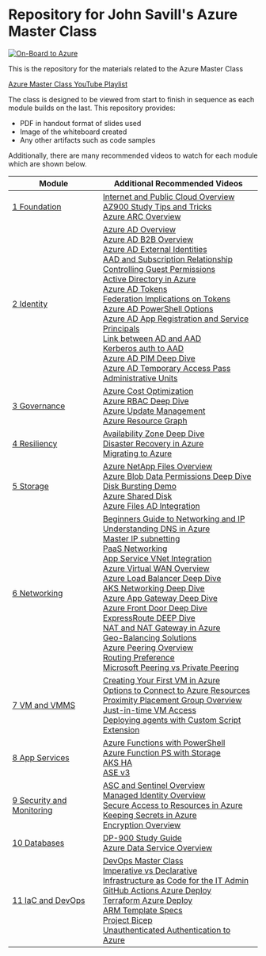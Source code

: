 
# Repository for John Savill's Azure Master Class #

<a href="https://youtube.com/NTFAQGuy" rel="YouTube Channel">![On-Board to Azure](/Images/logosmall.png)</a>

This is the repository for the materials related to the Azure Master Class

[Azure Master Class YouTube Playlist](https://www.youtube.com/playlist?list=PLlVtbbG169nGccbp8VSpAozu3w9xSQJoY  "Azure Master Class Playlist")

The class is designed to be viewed from start to finish in sequence as each module builds on the last. This repository provides:

 - PDF in handout format of slides used
 - Image of the whiteboard created
 - Any other artifacts such as code samples

Additionally, there are many recommended videos to watch for each module which are shown below.

| Module | Additional Recommended Videos |
|--|--|
| [1 Foundation](https://youtu.be/aHJe0qBqwmk) | [Internet and Public Cloud Overview](https://youtu.be/Jj4HkG8IRQI) <br> [AZ900 Study Tips and Tricks](https://youtu.be/t1nB1RYihJg) <br>  [Azure ARC Overview](https://youtu.be/lF3ok3FU5IE)|
| [2 Identity](https://youtu.be/Jd3IzN9x2as) | [Azure AD Overview](https://youtu.be/EUVKEhiHYG0) <br> [Azure AD B2B Overview](https://youtu.be/iUGezQj4BpY) <br> [Azure AD External Identities](https://youtu.be/9P10hgPDRZg) <br> [AAD and Subscription Relationship](https://youtu.be/sXurr46f3HA) <br> [Controlling Guest Permissions](https://youtu.be/ON0QQKkGGTo) <br> [Active Directory in Azure](https://youtu.be/_BRghaMbys8)<br> [Azure AD Tokens](https://youtu.be/R5pXessyfIk) <br> [Federation Implications on Tokens](https://youtu.be/zn-9tCfOFsE) <br> [Azure AD PowerShell Options](https://youtu.be/XCNGk_zHqvE) <br> [Azure AD App Registration and Service Principals](https://youtu.be/WVNvoiA_ktw) <br> [Link between AD and AAD](https://youtu.be/Ziw9MClUfkc) <br> [Kerberos auth to AAD](https://youtu.be/BTxaafN9I6o) <br> [Azure AD PIM Deep Dive](https://youtu.be/gccgIkR8_a0) <br> [Azure AD Temporary Access Pass](https://youtu.be/E3WQghd5AXc) <br> [Administrative Units](https://youtu.be/1-x86jJuK7c)|
| [3 Governance](https://youtu.be/cIh_Nfl67T0) | [Azure Cost Optimization](https://youtu.be/RjuTQvGm1zQ) <br> [Azure RBAC Deep Dive](https://youtu.be/qFoHDTxkQII) <br> [Azure Update Management](https://youtu.be/8HPUKgKYNeY) <br> [Azure Resource Graph](https://youtu.be/gkOh4MjhxIs)|
| [4 Resiliency](https://youtu.be/zLMXu4rtlEk) | [Availability Zone Deep Dive](https://youtu.be/4nDRvZR2EjU) <br> [Disaster Recovery in Azure](https://youtu.be/8fvO3WArG-Y) <br> [Migrating to Azure](https://youtu.be/Hf7ZTa_PlGU) |
| [5 Storage](https://youtu.be/ZNuzmUKt6IE) | [Azure NetApp Files Overview](https://youtu.be/yHr-OwvNZHU) <br> [Azure Blob Data Permissions Deep Dive](https://youtu.be/iIUF2E-Ogaw) <br> [Disk Bursting Demo](https://youtu.be/H0IuEUZijbM) <br> [Azure Shared Disk](https://youtu.be/BPTmqVusQtU) <br> [Azure Files AD Integration](https://youtu.be/LWKkva4ksdg)|
| [6 Networking](https://youtu.be/K8ePZdLfU7M) | [Beginners Guide to Networking and IP](https://youtu.be/rSYxIR0goKc)<br> [Understanding DNS in Azure](https://youtu.be/Hiohn35DIqA)  <br> [Master IP subnetting](https://youtu.be/CMdkW3agFn0) <br> [PaaS Networking](https://youtu.be/MnARPRQ2kvk) <br> [App Service VNet Integration](https://youtu.be/5P14Q--Q9vE) <br> [Azure Virtual WAN Overview](https://youtu.be/f-GyAURZWzg) <br> [Azure Load Balancer Deep Dive](https://youtu.be/wJvmXM81tEI) <br> [AKS Networking Deep Dive](https://youtu.be/6TZsd4toIbg) <br> [Azure App Gateway Deep Dive](https://youtu.be/B3O6bXu-NbM) <br> [Azure Front Door Deep Dive](https://youtu.be/DHiZbIks9i0) <br> [ExpressRoute DEEP Dive](https://youtu.be/oevwZZ1YFS0) <br> [NAT and NAT Gateway in Azure](https://youtu.be/c685a1CiaIs) <br> [Geo-Balancing Solutions](https://youtu.be/idGPjAwtS4A) <br> [Azure Peering Overview](https://youtu.be/n-jagToDSPQ) <br> [Routing Preference](https://youtu.be/T9DdmbwPKbk) <br> [Microsoft Peering vs Private Peering](https://youtu.be/i3byrLaJiiM)|
| [7 VM and VMMS](https://youtu.be/LLhzCgIJMdo) | [Creating Your First VM in Azure](https://youtu.be/K-FQXgVZyl0) <br> [Options to Connect to Azure Resources](https://youtu.be/R_kuXl1n4AU) <br> [Proximity Placement Group Overview](https://youtu.be/Zy1ESMBmDhc)<br>[Just-in-time VM Access](https://youtu.be/nx25SWhh1GQ) <br> [Deploying agents with Custom Script Extension](https://savilltech.com/2019/05/17/deploying-agents-to-azure-iaas-vms-using-the-custom-script-extension/) |
| [8 App Services](https://youtu.be/_E73_SQN8ZU) | [Azure Functions with PowerShell](https://youtu.be/fIycfLlgph0) <br> [Azure Function PS with Storage](https://youtu.be/0e2WlHCulZE) <br> [AKS HA](https://youtu.be/gksFrKiZjMc) <br> [ASE v3](https://youtu.be/mtCN5yGwqe0)|
| [9 Security and Monitoring](https://youtu.be/hTS8jXEX_88) |  [ASC and Sentinel Overview](https://youtu.be/rE-qgIgDCq8) <br> [Managed Identity Overview](https://youtu.be/1NOZv2M3q2k) <br> [Secure Access to Resources in Azure](https://youtu.be/dVH57q8pwPQ) <br> [Keeping Secrets in Azure](https://youtu.be/PbrKmX-jryQ) <br> [Encryption Overview](https://youtu.be/wnAcGpuG9ck)|
| [10 Databases](https://youtu.be/Af8s5uaMLgY) | [DP-900 Study Guide](https://youtu.be/LirvmXjZU90) <br> [Azure Data Service Overview](https://youtu.be/gY_LMZTfsxY) |
| [11 IaC and DevOps](https://youtu.be/wR92fLyrW6I) | [DevOps Master Class](https://www.youtube.com/playlist?list=PLlVtbbG169nFr8RzQ4GIxUEznpNR53ERq) <br> [Imperative vs Declarative](https://youtu.be/scH6M1oRucA)<br> [Infrastructure as Code for the IT Admin](https://youtu.be/gDW6N2nvVzI) <br> [GitHub Actions Azure Deploy](https://youtu.be/FeSMRFkaRIU) <br>  [Terraform Azure Deploy](https://youtu.be/JKVkblsp3cM) <br> [ARM Template Specs](https://youtu.be/8MmWTjxT68o) <br> [Project Bicep](https://youtu.be/_yvb6NVx61Y) <br> [Unauthenticated Authentication to Azure](https://youtu.be/7VMPtrqCehE)|

